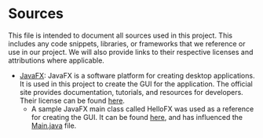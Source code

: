 # Sources

This file is intended to document all sources used in this project. This includes any code snippets, libraries, or frameworks that we reference or use in our project. We will also provide links to their respective licenses and attributions where applicable.

- [JavaFX]: JavaFX is a software platform for creating desktop applications. It is used in this project to create the GUI for the application. The official site provides documentation, tutorials, and resources for developers. Their license can be found [here][JavaFXLicense].
  - A sample JavaFX main class called HelloFX was used as a reference for creating the GUI. It can be found [here][HelloFXClass], and has influenced the [Main.java] file.

<!-- Reference Links -->
[JavaFX]: https://openjfx.io/ "JavaFX Official Site"
[JavaFXLicense]: https://github.com/openjdk/jfx/blob/master/LICENSE "JavaFX License"
[HelloFXClass]: https://github.com/openjfx/samples/blob/master/HelloFX/CLI/hellofx/HelloFX.java
[Main.java]: src/main/java/Main.java "Main.java"
